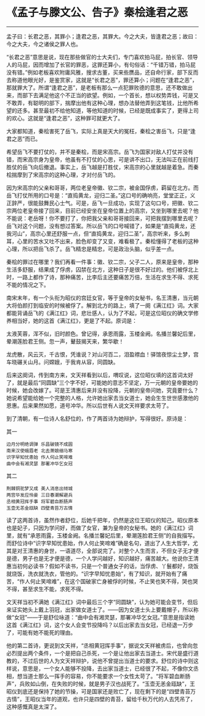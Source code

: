 # 《孟子与滕文公、告子》秦桧逢君之恶

------

孟子曰：长君之恶，其罪小；逢君之恶，其罪大。今之大夫，皆逢君之恶；故曰：今之大夫，今之诸侯之罪人也。

“长君之恶”意思是说，现在那些做官的士大夫们，专门喜欢拍马屁，拍长官、领导人的马屁，因而增加了长官的罪恶，这罪还算小，有句俗话：“千错万错，拍马屁没有错。”例如老板喜欢附庸风雅，搜求古董，买来些赝品，还自命行家，部下反而去称道他眼光好，是鉴赏家，这就是“长君之恶”，罪还算小；问题在“逢君之恶”，那就罪大了。所谓“逢君之恶”，是老板有那么一点犯罪败德的意思，还不敢做出来，而部下去满足他这个不正当的欲望。例如，一个首长，想以权势弄钱，可是又不敢弄，有聪明的部下，揣摩出他有这种心理，想办法替他弄到这笔钱，比他所希望的还多。甚至最初不给他知道，等他知道的时候，已经是既成事实了，更得上司的欢心。这就是“逢君之恶”，这种罪可就更大了。

大家都知道，秦桧害死了岳飞，实际上真是天大的冤枉，秦桧之害岳飞，只是“逢君之恶”而已。

希望岳飞不要打仗的，并不是秦桧，而是宋高宗。岳飞为国家对敌人打仗并没有错，而宋高宗身为皇帝，他虽有不打仗的心思，可是讲不出口，无法叫正在前线打胜仗的岳飞向后撤退。事实上，岳飞越是打胜仗，宋高宗的心里就越是着急。而秦桧揣摩到了宋高宗的这种心理，才对付岳飞的。

因为宋高宗的父亲和哥哥，两位老皇帝徽、钦二宗，被金国俘虏，羁留在北方。而岳飞打仗所用的口号是：“直捣黄龙，迎归二圣。”这口号的确响亮，堂堂正正，义正辞严，很能鼓舞民心士气。可是，岳飞一旦成功，实现了这句口号，把徽、钦二宗两位老皇帝接了回来，目前已经安坐在皇帝位置上的高宗，又坐到哪里去呢？他不能说：老岳呀！你不要打了，你把我父亲和哥哥接回来，可把我摆到哪里去呢？岳飞对这个问题，没有想过答案。所以岳飞的口号喊错了，如果是“直捣黄龙，还我河山”，高宗心里还舒服一点，但“直捣黄龙，迎归二圣”，高宗听来，多么刺耳，心里的苦水又吐不出来，脸色却变了又变，难看极了。秦桧懂得了老板的这种心理，所以把岳飞杀了。岳飞精忠是精忠，可是政治头脑，似乎差一点。

秦桧的罪过在哪里？我们再看一件事：徽、钦二宗，父子二人，原来是皇帝，那种生活多舒服，结果成了俘虏，囚禁在北方，这种日子是很不好过的。他们被俘北上时，一路上都作了诗，那种痛苦，比李后主还要痛苦万倍，生活在求生不得、求死不能的情况之下。

南宋末年，有一个头衔为昭仪的宫廷女官，等于皇帝的女秘书，名王清惠，当元朝大将伯颜打到临安的时候被俘了。解到北方的路上，填了一阕《满江红》词。大家都能背诵岳飞的《满江红》词，悲壮感人，认为了不起，可是这位昭仪的确文学修养相当好，她的这首《满江红》，更是了不起。原词是：

太液芙蓉，浑不似，旧时颜色。曾记得，承恩雨露，玉楼金阙。名播兰馨妃后里，晕潮莲脸君王侧。忽一声，鼙鼓揭天来，繁华歇！

龙虎散，风云灭，千古恨，凭谁说？对山河百二，泪盈襟血！驿馆夜惊尘土梦，宫车晓碾关山月。问嫦娥，于我肯从容，同圆缺。

后来这阕词，传到南方来，文天祥看到以后，喟叹说，这位昭仪填的这首词太好了，就是最后“同圆缺”三个字不好，可能她的意志不坚定，万一元朝的皇帝要她的时候，她会改嫁了。可是王清惠后来并没有投降，元朝的皇帝问她，究竟要什么？她说希望能给她一个完整的人格，允许她出家去当女道士，她会生生世世感激他的恩惠。后来果然如愿，道号冲华。所以后世有人说文天祥要求太苛了。

到了清朝，有一位诗人名舒位的，作了两首诗为她辩护，写得很好。原诗是：

其一
```
边月分明绝调弹 乐昌破镜不成圆
南来汉使蛾眉老 北去萧娘细马寒
识字早知忧患始 作人何止笑啼难
曲中会有湘灵瑟 那署冲华乞女冠
```
其二
```
荆棘铜驼梦又成 美人消息出倾城
两宫华发应怜妾 三日春潮解避兵
丞相黄冠挥手事 将军碧血断肠声
玉壶无恙金瓯缺 四壁青苔万古情
```
读了这两首诗，虽然作者舒位，后她千把年，仍然是这位王昭仪的知己。昭仪原本也是妃子，只因为学问好，而做了女官，兼为皇帝的女秘书。她的《满江红》词里，就有“承恩雨露，玉楼金阙。名播兰馨妃后里，晕潮莲脸君王侧”的自我描写。而舒位诗中“识字早知忧患始，作人何止笑啼难”确是名句，道出了人生大哲学，尤其是对王清惠的身世，一语道尽，全部说完了。对整个人生而言，不但女子无才便是德，男子也是无才便是德，一个人学问越好，知识越好，痛苦越大。他说你王清惠当初何必读书？假如不读书，只是一个普通女子的话，当俘虏、丫鬟都好，烧饭就烧饭，洗衣就洗衣，管他的。“识字早知忧患始”，有了知识，就开始有了痛苦，“作人何止笑啼难”，在这个国破家亡身被俘的时候，不止笑也笑不得，哭也哭不得，甚至求生不能，求死不得。

文天祥当初不满她《满江红》词中最后三个字“同圆缺”，认为她可能会变节，但后来证实她头上戴上羽冠，出家做女道士了。——因为女道士头上要戴帽子，所以称做“女冠”——于是舒位咏道：“曲中会有湘灵瑟，那署冲华乞女冠。”意思是指读她这首《满江红》词，这个女人会变节投降吗？以后出家去当女冠，已经退一万步了，可能有她不能死的理由。

他的第二首诗，更说到文天祥，“丞相黄冠挥手事”，据说文天祥被虏后，也曾向忽必烈提出两个条件，一个是把自己杀死，一个是让他出家去当道士。宋代是盛行道教的，不过后世的人为文天祥辩护，说他不曾提出当道士的要求。舒位的诗中则这样说，意思是，一个女人能够不投降，去出家当道士，已经很了不起，不像你文丞相，想当道士那么一挥手的容易，你不能要求一个女性太苛了。“将军碧血断肠声”，兵败如山倒，在失败的时候，就是男子汉也战死了。“玉壶无恙金瓯缺”，王昭仪到底还是保持了她的节操，可是国家还是败亡了，现在剩下的是“四壁青苔万古情”，王昭仪当年的道观，也许只是四壁的青苔，留给千秋万代的人去凭吊了，这种感慨真是太深了。

